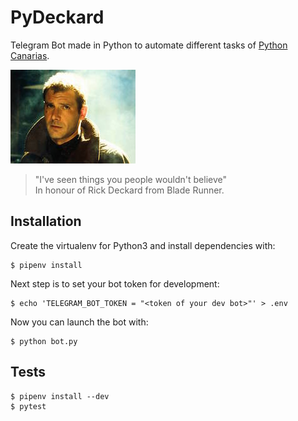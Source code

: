 # PyDeckard

Telegram Bot made in Python to automate different tasks of [Python Canarias](http://pythoncanarias.es).

![RickDeckard](rick-deckard.jpg) 

> "I've seen things you people wouldn't believe"  
> In honour of Rick Deckard from Blade Runner.

## Installation

Create the virtualenv for Python3 and install dependencies with:

~~~console
$ pipenv install
~~~

Next step is to set your bot token for development:

~~~console
$ echo 'TELEGRAM_BOT_TOKEN = "<token of your dev bot>"' > .env
~~~

Now you can launch the bot with:

~~~console
$ python bot.py
~~~

## Tests

~~~console
$ pipenv install --dev
$ pytest
~~~
